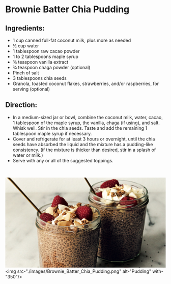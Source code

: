 # Brownie Batter Chia Pudding

## Ingredients:

- 1 cup canned full-fat coconut milk, plus more as needed
- ½ cup water
- 1 tablespoon raw cacao powder
- 1 to 2 tablespoons maple syrup
- ¾ teaspoon vanilla extract
- ¾ teaspoon chaga powder (optional)
- Pinch of salt
- 3 tablespoons chia seeds
- Granola, toasted coconut flakes, strawberries, and/or raspberries, for serving (optional)


## Direction:

- In a medium-sized jar or bowl, combine the coconut milk, water, cacao, 1 tablespoon of the maple syrup, the vanilla, chaga (if using), and salt. Whisk well. Stir in the chia seeds. Taste and add the remaining 1 tablespoon maple syrup if necessary.
- Cover and refrigerate for at least 3 hours or overnight, until the chia seeds have absorbed the liquid and the mixture has a pudding-like consistency. (if the mixture is thicker than desired, stir in a splash of water or milk.)
- Serve with any or all of the suggested toppings.
<br/>

![Brownie Batter Chia Pudding](./images/Brownie_Batter_Chia_Pudding.png)
<img src-"./images/Brownie_Batter_Chia_Pudding.png" alt-"Pudding" with-"350"/>
